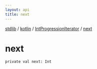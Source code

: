 ```yaml
---
layout: api
title: next
---
```

[stdlib](../../index.html) / [kotlin](../index.html) / [IntProgressionIterator](index.html) / [next](next.html)

# next

```
private val next: Int
```
